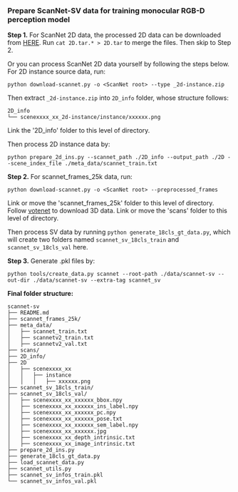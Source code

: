 ### Prepare ScanNet-SV data for training monocular RGB-D perception model


**Step 1.** 
For ScanNet 2D data, the processed 2D data can be downloaded from [HERE](https://cloud.tsinghua.edu.cn/d/641cd2b7a123467d98a6/). Run `cat 2D.tar.* > 2D.tar` to merge the files. Then skip to Step 2.

Or you can process ScanNet 2D data yourself by following the steps below.
For 2D instance source data, run:
```
python download-scannet.py -o <ScanNet root> --type _2d-instance.zip
``` 

Then extract `_2d-instance.zip` into `2D_info` folder, whose structure follows: 

```
2D_info
└── scenexxxx_xx_2d-instance/instance/xxxxxx.png
```

Link the '2D_info' folder to this level of directory. 


Then process 2D instance data by:
```
python prepare_2d_ins.py --scannet_path ./2D_info --output_path ./2D --scene_index_file ./meta_data/scannet_train.txt
```


**Step 2.** For scannet_frames_25k data, run: 

```
python download-scannet.py -o <ScanNet root> --preprocessed_frames 
``` 

Link or move the 'scannet_frames_25k' folder to this level of directory.
Follow [votenet](https://github.com/facebookresearch/votenet/tree/main/scannet) to download 3D data. 
Link or move the 'scans' folder to this level of directory.


Then process SV data by running `python generate_18cls_gt_data.py`, which will create two folders named `scannet_sv_18cls_train` and `scannet_sv_18cls_val` here.


**Step 3.** Generate .pkl files by:
```
python tools/create_data.py scannet --root-path ./data/scannet-sv --out-dir ./data/scannet-sv --extra-tag scannet_sv
```

**Final folder structure:**

```
scannet-sv
├── README.md
├── scannet_frames_25k/
├── meta_data/
│   ├── scannet_train.txt
│   ├── scannetv2_train.txt
│   ├── scannetv2_val.txt
├── scans/
├── 2D_info/
├── 2D
│   ├── scenexxxx_xx
│   │   ├── instance
│   │   │   ├── xxxxxx.png
├── scannet_sv_18cls_train/
├── scannet_sv_18cls_val/
│   ├── scenexxxx_xx_xxxxxx_bbox.npy
│   ├── scenexxxx_xx_xxxxxx_ins_label.npy
│   ├── scenexxxx_xx_xxxxxx_pc.npy
│   ├── scenexxxx_xx_xxxxxx_pose.txt
│   ├── scenexxxx_xx_xxxxxx_sem_label.npy
│   ├── scenexxxx_xx_xxxxxx.jpg
│   ├── scenexxxx_xx_depth_intrinsic.txt
│   ├── scenexxxx_xx_image_intrinsic.txt
├── prepare_2d_ins.py
├── generate_18cls_gt_data.py
├── load_scannet_data.py
├── scannet_utils.py
├── scannet_sv_infos_train.pkl
└── scannet_sv_infos_val.pkl

```

